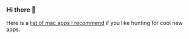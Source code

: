 ### Hi there 👋


Here is a [list of mac apps I recommend](https://github.com/haranrk/apps-i-use) if you like hunting for cool new apps.

<!--
### 📊 GitHub Stats:
![](https://github-readme-stats.vercel.app/api?username=haranrk&theme=dark&hide_border=false&include_all_commits=true&count_private=true)<br/>
![](https://github-readme-streak-stats.herokuapp.com/?user=haranrk&theme=dark&hide_border=false)<br/>
![](https://github-readme-stats.vercel.app/api/top-langs/?username=haranrk&theme=dark&hide_border=false&include_all_commits=true&count_private=true&layout=compact) --


[![](https://visitcount.itsvg.in/api?id=haranrk&icon=0&color=0)](https://visitcount.itsvg.in) 
 -->
<!-- Proudly created with GPRM ( https://gprm.itsvg.in ) -->
<!--
**haranrk/haranrk** is a ✨ _special_ ✨ repository because its `README.md` (this file) appears on your GitHub profile.

Here are some ideas to get you started:

- 🔭 I’m currently working on ...
- 🌱 I’m currently learning ...
- 👯 I’m looking to collaborate on ...
- 🤔 I’m looking for help with ...
- 💬 Ask me about ...
- 📫 How to reach me: ...
- 😄 Pronouns: ...
- ⚡ Fun fact: ...
-->
